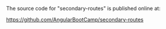 The source code for "secondary-routes" is published online at:

https://github.com/AngularBootCamp/secondary-routes

